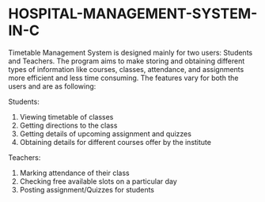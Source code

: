 # HOSPITAL-MANAGEMENT-SYSTEM-IN-C
Timetable Management System is designed mainly for two users: Students and Teachers. The program
aims to make storing and obtaining different types of information like courses, classes, attendance, and
assignments more efficient and less time consuming.
The features vary for both the users and are as following:

Students:
1) Viewing timetable of classes
2) Getting directions to the class
3) Getting details of upcoming assignment and quizzes
4) Obtaining details for different courses offer by the institute

Teachers:
1) Marking attendance of their class
2) Checking free available slots on a particular day
3) Posting assignment/Quizzes for students
